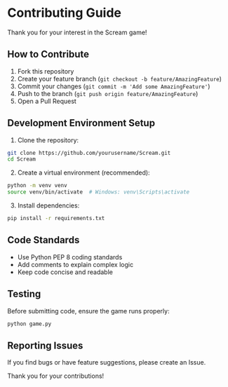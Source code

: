 # Contributing Guide

Thank you for your interest in the Scream game!

## How to Contribute

1. Fork this repository
2. Create your feature branch (`git checkout -b feature/AmazingFeature`)
3. Commit your changes (`git commit -m 'Add some AmazingFeature'`)
4. Push to the branch (`git push origin feature/AmazingFeature`)
5. Open a Pull Request

## Development Environment Setup

1. Clone the repository:
```bash
git clone https://github.com/yourusername/Scream.git
cd Scream
```

2. Create a virtual environment (recommended):
```bash
python -m venv venv
source venv/bin/activate  # Windows: venv\Scripts\activate
```

3. Install dependencies:
```bash
pip install -r requirements.txt
```

## Code Standards

- Use Python PEP 8 coding standards
- Add comments to explain complex logic
- Keep code concise and readable

## Testing

Before submitting code, ensure the game runs properly:
```bash
python game.py
```

## Reporting Issues

If you find bugs or have feature suggestions, please create an Issue.

Thank you for your contributions!

